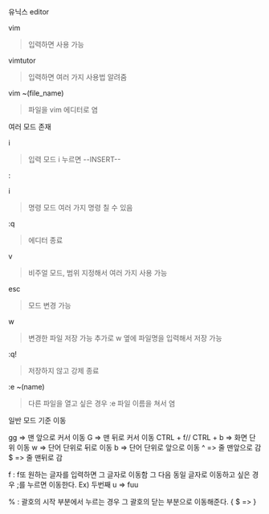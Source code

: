 유닉스 editor

vim

> 입력하면 사용 가능

vimtutor

> 입력하면 여러 가지 사용법 알려줌

vim ~(file_name)

> 파일을 vim 에디터로 염

여러 모드 존재

i

> 입력 모드 i 누르면 --INSERT--

:

i

> 명령 모드 여러 가지 명령 칠 수 있음

:q

> 에디터 종료

v

> 비주얼 모드, 범위 지정해서 여러 가지 사용 가능

esc

> 모드 변경 가능

w

> 변경한 파일 저장 가능 추가로 w 옆에 파일명을 입력해서 저장 가능

:q!

> 저장하지 않고 강제 종료

:e ~(name)

> 다른 파일을 열고 싶은 경우 :e 파일 이름을 쳐서 염

일반 모드 기준 이동 
>
gg => 맨 앞으로 커서 이동
G => 맨 뒤로 커서 이동
CTRL + f// CTRL + b  => 화면 단위 이동
w => 단어 단위로 뒤로 이동
b => 단어 단위로 앞으로 이동
^ => 줄 맨앞으로 감
$ => 줄 맨뒤로 감

f 
:
f또 원하는 글자를 입력하면 그 글자로 이동함 그 다음 동일 글자로 이동하고 싶은 경우 ;를 누르면 이동한다. Ex) 두번째 u => fuu

%
:
괄호의 시작 부분에서 누르는 경우 그 괄호의 닫는 부분으로 이동해준다.
{ $ => }


